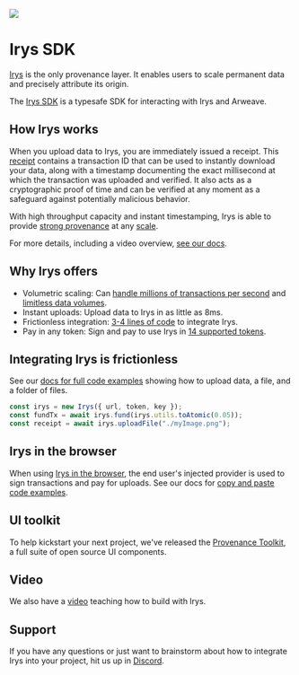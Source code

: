 
![](https://github.com/Bundlr-Network/js-sdk/blob/feat/provenance/assets/irys-SDK.png?raw=true)

# Irys SDK

[Irys](https://docs.irys.xyz) is the only provenance layer. It enables users to scale permanent data and precisely attribute its origin.

The [Irys SDK](http://docs.irys.xyz/developer-docs/irys-sdk) is a typesafe SDK for interacting with Irys and Arweave.

## How Irys works

When you upload data to Irys, you are immediately issued a receipt. This [receipt](https://docs.irys.xyz/learn/receipts) contains a transaction ID that can be used to instantly download your data, along with a timestamp documenting the exact millisecond at which the transaction was uploaded and verified. It also acts as a cryptographic proof of time and can be verified at any moment as a safeguard against potentially malicious behavior.

With high throughput capacity and instant timestamping, Irys is able to provide [strong provenance](http://docs.irys.xyz/learn/strong-provenance) at any [scale](http://docs.irys.xyz/learn/volumetric-scaling).

For more details, including a video overview, [see our docs](http://docs.irys.xyz/overview/about).

## Why Irys offers
- Volumetric scaling: Can [handle millions of transactions per second](https://youtu.be/JKEivHKDXAo) and [limitless data volumes](http://docs.irys.xyz/learn/volumetric-scaling).
- Instant uploads: Upload data to Irys in as little as 8ms.
- Frictionless integration: [3-4 lines of code](http://docs.irys.xyz/developer-docs/irys-sdk) to integrate Irys.
- Pay in any token: Sign and pay to use Irys in [14 supported tokens](http://docs.irys.xyz/overview/supported-tokens).

## Integrating Irys is frictionless

See our [docs for full code examples](http://docs.irys.xyz/developer-docs/irys-sdk) showing how to upload data, a file, and a folder of files.

```js
const irys = new Irys({ url, token, key });
const fundTx = await irys.fund(irys.utils.toAtomic(0.05));
const receipt = await irys.uploadFile("./myImage.png");
```

## Irys in the browser

When using [Irys in the browser](http://docs.irys.xyz/developer-docs/irys-sdk/irys-in-the-browser), the end user's injected provider is used to sign transactions and pay for uploads. See our docs for [copy and paste code examples](http://docs.irys.xyz/developer-docs/irys-sdk/irys-in-the-browser). 

## UI toolkit

To help kickstart your next project, we've released the [Provenance Toolkit](http://docs.irys.xyz/developer-docs/provenance-toolkit), a full suite of open source UI components.

## Video

We also have a [video](https://www.youtube.com/watch?v=eGFYxJPaEjg) teaching how to build with Irys.

## Support

If you have any questions or just want to brainstorm about how to integrate Irys into your project, hit us up in [Discord](https://discord.irys.xyz).

